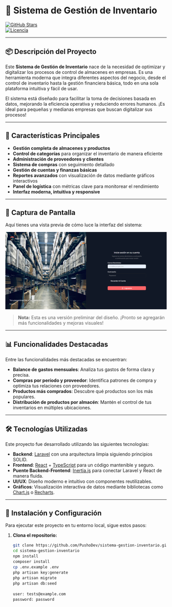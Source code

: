 # 🚀 Sistema de Gestión de Inventario

[![GitHub Stars](https://img.shields.io/github/stars/PushoDev/proyecto-inventario?style=social )](https://github.com/PushoDev/proyecto-inventario )  
[![Licencia](https://img.shields.io/badge/Licencia-MIT-blue.svg )](https://opensource.org/licenses/MIT )

---

## 📦 Descripción del Proyecto

Este **Sistema de Gestión de Inventario** nace de la necesidad de optimizar y digitalizar los procesos de control de almacenes en empresas. Es una herramienta moderna que integra diferentes aspectos del negocio, desde el control de inventario hasta la gestión financiera básica, todo en una sola plataforma intuitiva y fácil de usar.

El sistema está diseñado para facilitar la toma de decisiones basada en datos, mejorando la eficiencia operativa y reduciendo errores humanos. ¡Es ideal para pequeñas y medianas empresas que buscan digitalizar sus procesos!

---

## 🌟 Características Principales

- **Gestión completa de almacenes y productos**
- **Control de categorías** para organizar el inventario de manera eficiente
- **Administración de proveedores y clientes**
- **Sistema de compras** con seguimiento detallado
- **Gestión de cuentas y finanzas básicas**
- **Reportes avanzados** con visualización de datos mediante gráficos interactivos
- **Panel de logística** con métricas clave para monitorear el rendimiento
- **Interfaz moderna, intuitiva y responsive**

---

## 📝 Captura de Pantalla

Aquí tienes una vista previa de cómo luce la interfaz del sistema:

![Captura de Pantalla](./doc/imgs/login-muestra.png)

> **Nota:** Esta es una versión preliminar del diseño. ¡Pronto se agregarán más funcionalidades y mejoras visuales!

---

## 📊 Funcionalidades Destacadas

Entre las funcionalidades más destacadas se encuentran:

- **Balance de gastos mensuales**: Analiza tus gastos de forma clara y precisa.
- **Compras por período y proveedor**: Identifica patrones de compra y optimiza tus relaciones con proveedores.
- **Productos más comprados**: Descubre qué productos son los más populares.
- **Distribución de productos por almacén**: Mantén el control de tus inventarios en múltiples ubicaciones.

---

## 🛠️ Tecnologías Utilizadas

Este proyecto fue desarrollado utilizando las siguientes tecnologías:

- **Backend**: [Laravel](https://laravel.com/ ) con una arquitectura limpia siguiendo principios SOLID.
- **Frontend**: [React](https://reactjs.org/ ) + [TypeScript](https://www.typescriptlang.org/ ) para un código mantenible y seguro.
- **Puente Backend-Frontend**: [Inertia.js](https://inertiajs.com/ ) para conectar Laravel y React de manera fluida.
- **UI/UX**: Diseño moderno e intuitivo con componentes reutilizables.
- **Gráficos**: Visualización interactiva de datos mediante bibliotecas como [Chart.js](https://www.chartjs.org/ ) o [Recharts](https://recharts.org/ ).

---

## 🚀 Instalación y Configuración

Para ejecutar este proyecto en tu entorno local, sigue estos pasos:

1. **Clona el repositorio:**
   ```bash
   git clone https://github.com/PushoDev/sistema-gestion-inventario.git 
   cd sistema-gestion-inventario
   npm install
   composer install
   cp .env.example .env
   php artisan key:generate
   php artisan migrate
   php artisan db:seed

   user: tests@example.com
   password: password

